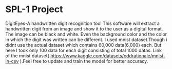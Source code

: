 # SPL-1 Project

DigitEyes-A handwritten digit recognition tool
This software will extract a handwritten digit from an image and show it to the user as a digital format. The image can be black and white. Even the background color and the color in which the digit was written can be different.
I used mnist dataset.Though i didnt use the actual dataset which contains 60,000 data(6,000) each. But here I took only 100 data for each digit consisting of total 1000 datas.
Link of the mnist dataset( https://www.kaggle.com/datasets/oddrationale/mnist-in-csv ).Feel free to update and train the model for better accuracy.
